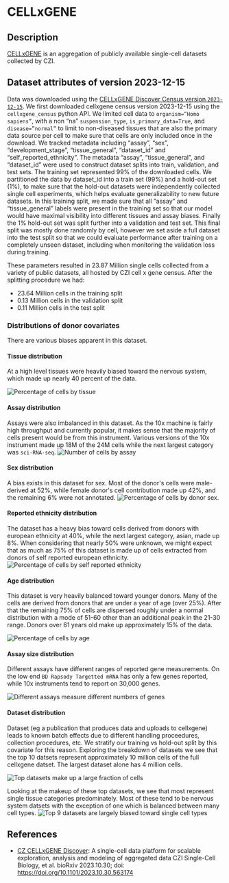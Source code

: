# CELLxGENE

## Description

[CELLxGENE](https://cellxgene.cziscience.com/) is an aggregation of publicly available single-cell datasets collected by CZI.

## Dataset attributes of version 2023-12-15

Data was downloaded using the [CELLxGENE Discover Census version `2023-12-15`](https://chanzuckerberg.github.io/cellxgene-census/cellxgene_census_docsite_data_release_info.html#lts-2023-12-15). We first downloaded cellxgene census version 2023-12-15 using the `cellxgene_census` python API. We limited cell data to `organism=”Homo sapiens”`, with a non “na” `suspension_type`, `is_primary_data=True`, and `disease=”normal”` to limit to non-diseased tissues that are also the primary data source per cell to make sure that cells are only included once in the download. We tracked metadata including “assay”, “sex”, “development_stage”, “tissue_general”, “dataset_id” and “self_reported_ethnicity”. The metadata “assay”, “tissue_general”, and “dataset_id” were used to construct dataset splits into train, validation, and test sets. The training set represented 99% of the downloaded cells. We partitioned the data by dataset_id into a train set (99%) and a hold-out set (1%), to make sure that the hold-out datasets were independently collected single cell experiments, which helps evaluate generalizability to new future datasets. In this training split, we made sure that all “assay” and “tissue_general” labels were present in the training set so that our model would have maximal visibility into different tissues and assay biases. Finally the 1% hold-out set was split further into a validation and test set. This final split was mostly done randomly by cell, however we set aside a full dataset into the test split so that we could evaluate performance after training on a completely unseen dataset, including when monitoring the validation loss during training.

These parameters resulted in 23.87 Million single cells collected from a variety of public datasets, all hosted by CZI cell x gene census. After the splitting procedure we had:

- 23.64 Million cells in the training split
- 0.13 Million cells in the validation split
- 0.11 Million cells in the test split

### Distributions of donor covariates

There are various biases apparent in this dataset.

#### Tissue distribution

At a high level tissues were heavily biased toward the nervous system, which made up nearly 40 percent of the data.

![Percentage of cells by tissue](../assets/old_images/cellxgene/pct_cells_by_tissue_category.png)

#### Assay distribution

Assays were also imbalanced in this dataset. As the 10x machine is fairly high throughput and currently popular, it makes sense that the majority of cells present would be from this instrument. Various versions of the 10x instrument made up 18M of the 24M cells while the next largest category was `sci-RNA-seq`.
![Number of cells by assay](../assets/old_images/cellxgene/num_cells_by_assay.png)

#### Sex distribution

A bias exists in this dataset for sex. Most of the donor's cells were male-derived at 52%, while female donor's cell contribution made up 42%, and the remaining 6% were not annotated.
![Percentage of cells by donor sex](../assets/old_images/cellxgene/pct_cells_by_sex.png).

#### Reported ethnicity distribution

The dataset has a heavy bias toward cells derived from donors with european ethnicity at 40%, while the next largest category, asian, made up 8%. When considering that nearly 50% were unknown, we might expect that as much as 75% of this dataset is made up of cells extracted from donors of self reported european ethnicity.
![Percentage of cells by self reported ethnicity](../assets/old_images/cellxgene/pct_cells_by_ethnicity_category.png)

#### Age distribution

This dataset is very heavily balanced toward younger donors. Many of the cells are derived from donors that are under a year of age (over 25%). After that the remaining 75% of cells are dispersed roughly under a normal distribution with a mode of 51-60 other than an additional peak in the 21-30 range. Donors over 61 years old make up approximately 15% of the data.

![Percentage of cells by age](../assets/old_images/cellxgene/pct_cells_by_age.png)

#### Assay size distribution

Different assays have different ranges of reported gene measurements. On the low end `BD Rapsody Targetted mRNA` has only a few genes reported, while 10x instruments tend to report on 30,000 genes.

![Different assays measure different numbers of genes](../assets/old_images/cellxgene/num_genes_measured_by_assay.png)

#### Dataset distribution

Dataset (eg a publication that produces data and uploads to cellxgene) leads to known batch effects due to different handling proceedures, collection procedures, etc. We stratify our training vs hold-out split by this covariate for this reason. Exploring the breakdown of datasets we see that the top 10 datsets represent approximately 10 million cells of the full cellxgene datset. The largest dataset alone has 4 million cells.

![Top datasets make up a large fraction of cells](../assets/old_images/cellxgene/num_cells_by_dataset.png)

Looking at the makeup of these top datasets, we see that most represent single tissue categories predominately. Most of these tend to be nervous system datsets with the exception of one which is balanced between many cell types.
![Top 9 datasets are largely biased toward single cell types](../assets/old_images/cellxgene/top9_datasets_tissue_distribution.png)

## References

- [CZ CELLxGENE Discover](https://doi.org/10.1101/2023.10.30.563174): A single-cell data platform for scalable exploration, analysis and modeling of aggregated data CZI Single-Cell Biology, et al. bioRxiv 2023.10.30; doi: https://doi.org/10.1101/2023.10.30.563174
